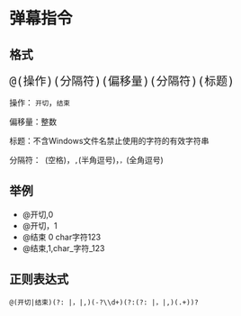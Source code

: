 # 弹幕指令

## 格式

<font size=5>`@(操作)(分隔符)(偏移量)(分隔符)(标题)`</font>

操作： `开切`，`结束`

偏移量：整数

标题：不含Windows文件名禁止使用的字符的有效字符串

分隔符：` `(空格)，`,`(半角逗号)，`，`(全角逗号)

## 举例

- @开切,0
- @开切，1
- @结束 0 char字符123
- @结束,1,char_字符_123

## 正则表达式
`@(开切|结束)(?: |，|,)(-?\\d+)(?:(?: |，|,)(.+))?`